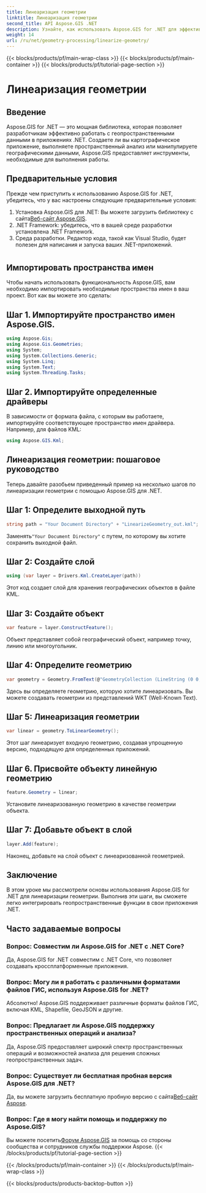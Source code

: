 ```yaml
---
title: Линеаризация геометрии
linktitle: Линеаризация геометрии
second_title: API Aspose.GIS .NET
description: Узнайте, как использовать Aspose.GIS for .NET для эффективной работы с геопространственными данными, выполнения пространственного анализа и манипулирования географическими данными в ваших приложениях .NET.
weight: 14
url: /ru/net/geometry-processing/linearize-geometry/
---
```


{{< blocks/products/pf/main-wrap-class >}}
{{< blocks/products/pf/main-container >}}
{{< blocks/products/pf/tutorial-page-section >}}

# Линеаризация геометрии

## Введение
Aspose.GIS for .NET — это мощная библиотека, которая позволяет разработчикам эффективно работать с геопространственными данными в приложениях .NET. Создаете ли вы картографическое приложение, выполняете пространственный анализ или манипулируете географическими данными, Aspose.GIS предоставляет инструменты, необходимые для выполнения работы.
## Предварительные условия
Прежде чем приступить к использованию Aspose.GIS for .NET, убедитесь, что у вас настроены следующие предварительные условия:
1. Установка Aspose.GIS для .NET: Вы можете загрузить библиотеку с сайта[Веб-сайт Aspose.GIS](https://releases.aspose.com/gis/net/).
2. .NET Framework: убедитесь, что в вашей среде разработки установлена .NET Framework.
3. Среда разработки. Редактор кода, такой как Visual Studio, будет полезен для написания и запуска ваших .NET-приложений.
#
## Импортировать пространства имен
Чтобы начать использовать функциональность Aspose.GIS, вам необходимо импортировать необходимые пространства имен в ваш проект. Вот как вы можете это сделать:
## Шаг 1. Импортируйте пространство имен Aspose.GIS.
```csharp
using Aspose.Gis;
using Aspose.Gis.Geometries;
using System;
using System.Collections.Generic;
using System.Linq;
using System.Text;
using System.Threading.Tasks;
```
## Шаг 2. Импортируйте определенные драйверы
В зависимости от формата файла, с которым вы работаете, импортируйте соответствующее пространство имен драйвера. Например, для файлов KML:
```csharp
using Aspose.GIS.Kml;
```
## Линеаризация геометрии: пошаговое руководство
Теперь давайте разобьем приведенный пример на несколько шагов по линеаризации геометрии с помощью Aspose.GIS для .NET.
## Шаг 1: Определите выходной путь
```csharp
string path = "Your Document Directory" + "LinearizeGeometry_out.kml";
```
 Заменять`"Your Document Directory"` с путем, по которому вы хотите сохранить выходной файл.
## Шаг 2: Создайте слой
```csharp
using (var layer = Drivers.Kml.CreateLayer(path))
```
Этот код создает слой для хранения географических объектов в файле KML.
## Шаг 3: Создайте объект
```csharp
var feature = layer.ConstructFeature();
```
Объект представляет собой географический объект, например точку, линию или многоугольник.
## Шаг 4: Определите геометрию
```csharp
var geometry = Geometry.FromText(@"GeometryCollection (LineString (0 0, 1 1, 2 0),CompoundCurve ((4 0, 5 1), CircularString (5 1, 6 2, 7 1)))");
```
Здесь вы определяете геометрию, которую хотите линеаризовать. Вы можете создавать геометрии из представлений WKT (Well-Known Text).
## Шаг 5: Линеаризация геометрии
```csharp
var linear = geometry.ToLinearGeometry();
```
Этот шаг линеаризует входную геометрию, создавая упрощенную версию, подходящую для определенных приложений.
## Шаг 6. Присвойте объекту линейную геометрию
```csharp
feature.Geometry = linear;
```
Установите линеаризованную геометрию в качестве геометрии объекта.
## Шаг 7: Добавьте объект в слой
```csharp
layer.Add(feature);
```
Наконец, добавьте на слой объект с линеаризованной геометрией.

## Заключение
В этом уроке мы рассмотрели основы использования Aspose.GIS for .NET для линеаризации геометрии. Выполнив эти шаги, вы сможете легко интегрировать геопространственные функции в свои приложения .NET.
## Часто задаваемые вопросы
### Вопрос: Совместим ли Aspose.GIS for .NET с .NET Core?
Да, Aspose.GIS for .NET совместим с .NET Core, что позволяет создавать кроссплатформенные приложения.
### Вопрос: Могу ли я работать с различными форматами файлов ГИС, используя Aspose.GIS for .NET?
Абсолютно! Aspose.GIS поддерживает различные форматы файлов ГИС, включая KML, Shapefile, GeoJSON и другие.
### Вопрос: Предлагает ли Aspose.GIS поддержку пространственных операций и анализа?
Да, Aspose.GIS предоставляет широкий спектр пространственных операций и возможностей анализа для решения сложных геопространственных задач.
### Вопрос: Существует ли бесплатная пробная версия Aspose.GIS для .NET?
 Да, вы можете загрузить бесплатную пробную версию с сайта[Веб-сайт Aspose](https://releases.aspose.com/).
### Вопрос: Где я могу найти помощь и поддержку по Aspose.GIS?
 Вы можете посетить[Форум Aspose.GIS](https://forum.aspose.com/c/gis/33) за помощь со стороны сообщества и сотрудников службы поддержки Aspose.
{{< /blocks/products/pf/tutorial-page-section >}}

{{< /blocks/products/pf/main-container >}}
{{< /blocks/products/pf/main-wrap-class >}}

{{< blocks/products/products-backtop-button >}}
